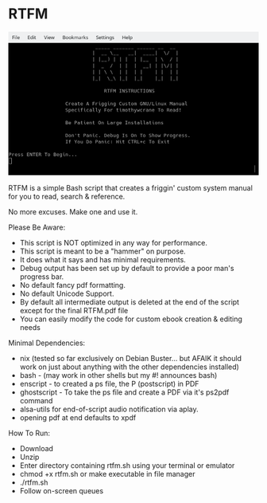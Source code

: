 # RTFM
 ![RTFM](https://github.com/timothywcrane/RTFM/blob/main/rtfm.png?raw=true)
    
RTFM is a simple Bash script that creates a friggin' custom system manual for you to read, search & reference.

No more excuses. Make one and use it.

Please Be Aware:

* This script is NOT optimized in any way for performance. 
* This script is meant to be a "hammer" on purpose.
* It does what it says and has minimal requirements.
* Debug output has been set up by default to provide a poor man's progress bar. 
* No default fancy pdf formatting.
* No default Unicode Support.
* By default all intermediate output is deleted at the end of the script except for the final RTFM.pdf file
* You can easily modify the code for custom ebook creation & editing needs

Minimal Dependencies:

* nix (tested so far exclusively on Debian Buster... but AFAIK it should work on just about anything with the other dependencies installed)
* bash - (may work in other shells but my #! announces bash)
* enscript - to created a ps file, the P (postscript) in PDF
* ghostscript - To take the ps file and create a PDF via it's ps2pdf command
* alsa-utils for end-of-script audio notification via aplay.
* opening pdf at end defaults to xpdf
 
 How To Run:
 
* Download
* Unzip
* Enter directory containing rtfm.sh using your terminal or emulator
* chmod +x rtfm.sh or make executable in file manager
* ./rtfm.sh
* Follow on-screen queues
